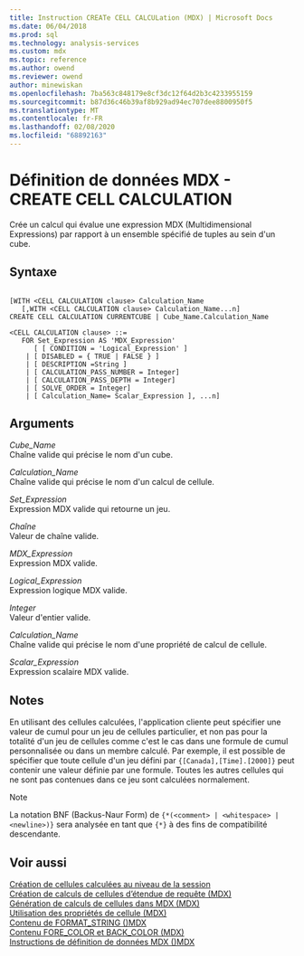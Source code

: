 ```yaml
---
title: Instruction CREATe CELL CALCULation (MDX) | Microsoft Docs
ms.date: 06/04/2018
ms.prod: sql
ms.technology: analysis-services
ms.custom: mdx
ms.topic: reference
ms.author: owend
ms.reviewer: owend
author: minewiskan
ms.openlocfilehash: 7ba563c848179e8cf3dc12f64d2b3c4233955159
ms.sourcegitcommit: b87d36c46b39af8b929ad94ec707dee8800950f5
ms.translationtype: MT
ms.contentlocale: fr-FR
ms.lasthandoff: 02/08/2020
ms.locfileid: "68892163"
---
```

# <a name="mdx-data-definition---create-cell-calculation"></a>Définition de données MDX - CREATE CELL CALCULATION


  Crée un calcul qui évalue une expression MDX (Multidimensional Expressions) par rapport à un ensemble spécifié de tuples au sein d'un cube.  
  
## <a name="syntax"></a>Syntaxe  
  
```  
  
[WITH <CELL CALCULATION clause> Calculation_Name  
   [,WITH <CELL CALCULATION clause> Calculation_Name...n]  
CREATE CELL CALCULATION CURRENTCUBE | Cube_Name.Calculation_Name   
  
<CELL CALCULATION clause> ::=  
   FOR Set_Expression AS 'MDX_Expression'   
      [ [ CONDITION = 'Logical_Expression' ]   
    | [ DISABLED = { TRUE | FALSE } ]   
    | [ DESCRIPTION =String ]   
    | [ CALCULATION_PASS_NUMBER = Integer]   
    | [ CALCULATION_PASS_DEPTH = Integer]   
    | [ SOLVE_ORDER = Integer]   
    | [ Calculation_Name= Scalar_Expression ], ...n]  
```  
  
## <a name="arguments"></a>Arguments  
 *Cube_Name*  
 Chaîne valide qui précise le nom d'un cube.  
  
 *Calculation_Name*  
 Chaîne valide qui précise le nom d'un calcul de cellule.  
  
 *Set_Expression*  
 Expression MDX valide qui retourne un jeu.  
  
 *Chaîne*  
 Valeur de chaîne valide.  
  
 *MDX_Expression*  
 Expression MDX valide.  
  
 *Logical_Expression*  
 Expression logique MDX valide.  
  
 *Integer*  
 Valeur d'entier valide.  
  
 *Calculation_Name*  
 Chaîne valide qui précise le nom d'une propriété de calcul de cellule.  
  
 *Scalar_Expression*  
 Expression scalaire MDX valide.  
  
## <a name="remarks"></a>Notes  
 En utilisant des cellules calculées, l'application cliente peut spécifier une valeur de cumul pour un jeu de cellules particulier, et non pas pour la totalité d'un jeu de cellules comme c'est le cas dans une formule de cumul personnalisée ou dans un membre calculé. Par exemple, il est possible de spécifier que toute cellule d'un jeu défini par `{[Canada],[Time].[2000]}` peut contenir une valeur définie par une formule. Toutes les autres cellules qui ne sont pas contenues dans ce jeu sont calculées normalement.  
  
> [!NOTE]  
>  La notation BNF (Backus-Naur Form) de `{*(<comment> | <whitespace> | <newline>)}` sera analysée en tant que `{*}` à des fins de compatibilité descendante.  
  
## <a name="see-also"></a>Voir aussi  
 [Création de cellules calculées au niveau de la session](https://docs.microsoft.com/analysis-services/multidimensional-models/mdx/mdx-cell-calculations-session-scoped-calculated-cells)   
 [Création de calculs de cellules d’étendue de requête &#40;MDX&#41;](https://docs.microsoft.com/analysis-services/multidimensional-models/mdx/mdx-cell-calculations-query-scoped-cell-calculations)   
 [Génération de calculs de cellules dans MDX &#40;MDX&#41;](https://docs.microsoft.com/analysis-services/multidimensional-models/mdx/mdx-cell-calculations-build-cell-calculations)   
 [Utilisation des propriétés de cellule &#40;MDX&#41;](https://docs.microsoft.com/analysis-services/multidimensional-models/mdx/mdx-cell-properties-using-cell-properties)   
 [Contenu de FORMAT_STRING &#40;&#41;MDX](https://docs.microsoft.com/analysis-services/multidimensional-models/mdx/mdx-cell-properties-format-string-contents)   
 [Contenu FORE_COLOR et BACK_COLOR &#40;MDX&#41;](https://docs.microsoft.com/analysis-services/multidimensional-models/mdx/mdx-cell-properties-fore-color-and-back-color-contents)   
 [Instructions de définition de données MDX &#40;&#41;MDX](../mdx/mdx-data-definition-statements-mdx.md)  
  
  
